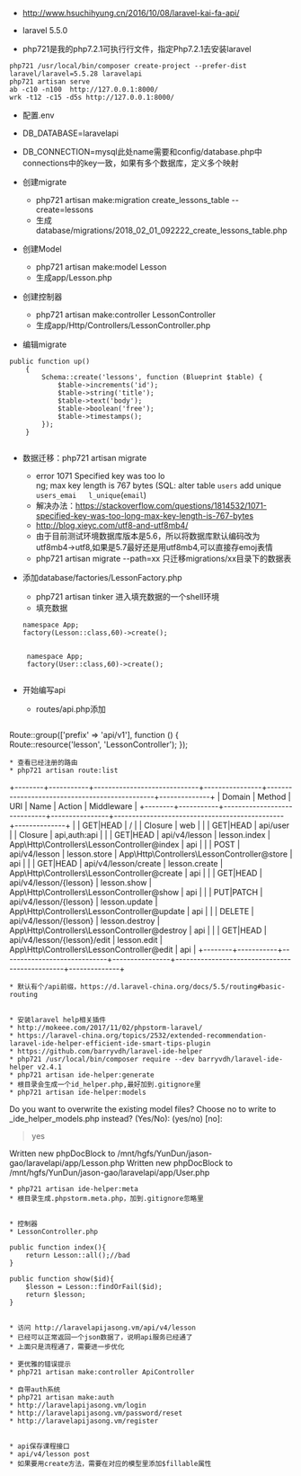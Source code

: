 * http://www.hsuchihyung.cn/2016/10/08/laravel-kai-fa-api/

* laravel 5.5.0
* php721是我的php7.2.1可执行行文件，指定Php7.2.1去安装laravel

```
php721 /usr/local/bin/composer create-project --prefer-dist laravel/laravel=5.5.28 laravelapi
php721 artisan serve
ab -c10 -n100  http://127.0.0.1:8000/
wrk -t12 -c15 -d5s http://127.0.0.1:8000/

```

* 配置.env
 * DB_DATABASE=laravelapi
 * DB_CONNECTION=mysql此处name需要和config/database.php中connections中的key一致，如果有多个数据库，定义多个映射

* 创建migrate
    * php721 artisan make:migration create_lessons_table --create=lessons
    * 生成database/migrations/2018_02_01_092222_create_lessons_table.php
* 创建Model
    * php721 artisan make:model Lesson
    * 生成app/Lesson.php
* 创建控制器
    * php721 artisan make:controller LessonController
    * 生成app/Http/Controllers/LessonController.php

* 编辑migrate
```
public function up()
    {
        Schema::create('lessons', function (Blueprint $table) {
            $table->increments('id');
            $table->string('title');
            $table->text('body');
            $table->boolean('free');
            $table->timestamps();
        });
    }
    
```

* 数据迁移：php721 artisan migrate
    * error 1071 Specified key was too lo  
              ng; max key length is 767 bytes (SQL: alter table `users` add unique `users_emai  
              l_unique`(`email`)
    * 解决办法：https://stackoverflow.com/questions/1814532/1071-specified-key-was-too-long-max-key-length-is-767-bytes
    * http://blog.xieyc.com/utf8-and-utf8mb4/
    * 由于目前测试环境数据库版本是5.6，所以将数据库默认编码改为utf8mb4->utf8,如果是5.7最好还是用utf8mb4,可以直接存emoj表情
    * php721 artisan migrate --path=xx 只迁移migrations/xx目录下的数据表

* 添加database/factories/LessonFactory.php
    * php721 artisan tinker 进入填充数据的一个shell环境
    * 填充数据
    ```
    namespace App;
    factory(Lesson::class,60)->create(); 
    
    
     namespace App;
     factory(User::class,60)->create();
     
    ```
    
* 开始编写api 
   * routes/api.php添加
   ```
Route::group(['prefix' => 'api/v1'], function () {  
    Route::resource('lesson', 'LessonController');
});

```
* 查看已经注册的路由
* php721 artisan route:list

```
+--------+-----------+-----------------------------+----------------+-----------------------------------------------+--------------+
| Domain | Method    | URI                         | Name           | Action                                        | Middleware   |
+--------+-----------+-----------------------------+----------------+-----------------------------------------------+--------------+
|        | GET|HEAD  | /                           |                | Closure                                       | web          |
|        | GET|HEAD  | api/user                    |                | Closure                                       | api,auth:api |
|        | GET|HEAD  | api/v4/lesson               | lesson.index   | App\Http\Controllers\LessonController@index   | api          |
|        | POST      | api/v4/lesson               | lesson.store   | App\Http\Controllers\LessonController@store   | api          |
|        | GET|HEAD  | api/v4/lesson/create        | lesson.create  | App\Http\Controllers\LessonController@create  | api          |
|        | GET|HEAD  | api/v4/lesson/{lesson}      | lesson.show    | App\Http\Controllers\LessonController@show    | api          |
|        | PUT|PATCH | api/v4/lesson/{lesson}      | lesson.update  | App\Http\Controllers\LessonController@update  | api          |
|        | DELETE    | api/v4/lesson/{lesson}      | lesson.destroy | App\Http\Controllers\LessonController@destroy | api          |
|        | GET|HEAD  | api/v4/lesson/{lesson}/edit | lesson.edit    | App\Http\Controllers\LessonController@edit    | api          |
+--------+-----------+-----------------------------+----------------+-----------------------------------------------+--------------+
```
* 默认有个/api前缀，https://d.laravel-china.org/docs/5.5/routing#basic-routing


* 安装laravel help相关插件
* http://mokeee.com/2017/11/02/phpstorm-laravel/
* https://laravel-china.org/topics/2532/extended-recommendation-laravel-ide-helper-efficient-ide-smart-tips-plugin
* https://github.com/barryvdh/laravel-ide-helper
* php721 /usr/local/bin/composer require --dev barryvdh/laravel-ide-helper v2.4.1
* php721 artisan ide-helper:generate
* 根目录会生成一个id_helper.php,最好加到.gitignore里
* php721 artisan ide-helper:models
```
Do you want to overwrite the existing model files? Choose no to write to _ide_helper_models.php instead? (Yes/No):  (yes/no) [no]:
 > yes

Written new phpDocBlock to /mnt/hgfs/YunDun/jason-gao/laravelapi/app/Lesson.php
Written new phpDocBlock to /mnt/hgfs/YunDun/jason-gao/laravelapi/app/User.php

```
* php721 artisan ide-helper:meta
* 根目录生成.phpstorm.meta.php，加到.gitignore忽略里


* 控制器
* LessonController.php
```
    public function index(){
        return Lesson::all();//bad
    }

    public function show($id){
        $lesson = Lesson::findOrFail($id);
        return $lesson;
    }
    
```

* 访问 http://laravelapijasong.vm/api/v4/lesson
* 已经可以正常返回一个json数据了，说明api服务已经通了
* 上面只是流程通了，需要进一步优化

* 更优雅的错误提示
* php721 artisan make:controller ApiController

* 自带auth系统
* php721 artisan make:auth
* http://laravelapijasong.vm/login
* http://laravelapijasong.vm/password/reset
* http://laravelapijasong.vm/register


* api保存课程接口
* api/v4/lesson post
* 如果要用create方法，需要在对应的模型里添加$fillable属性







